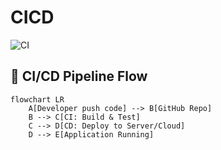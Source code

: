 # CICD
![CI](https://github.com/LaboneeyDhanure/CICD/actions/workflows/ci.yml/badge.svg)

## 🚀 CI/CD Pipeline Flow
```mermaid
flowchart LR
    A[Developer push code] --> B[GitHub Repo]
    B --> C[CI: Build & Test]
    C --> D[CD: Deploy to Server/Cloud]
    D --> E[Application Running]
